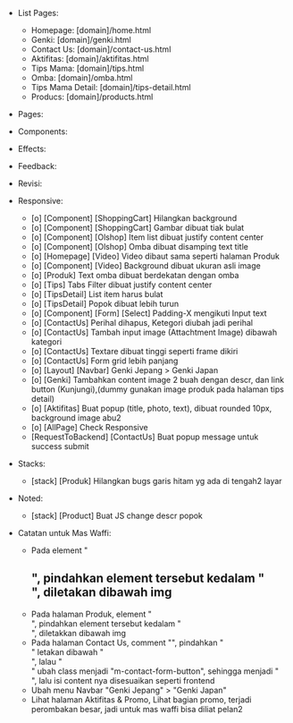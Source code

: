 - List Pages:
  - Homepage: [domain]/home.html
  - Genki: [domain]/genki.html
  - Contact Us: [domain]/contact-us.html
  - Aktifitas: [domain]/aktifitas.html
  - Tips Mama: [domain]/tips.html
  - Omba: [domain]/omba.html
  - Tips Mama Detail: [domain]/tips-detail.html
  - Producs: [domain]/products.html

- Pages:

- Components:

- Effects:
  
- Feedback:

- Revisi:

- Responsive:
  - [o] [Component] [ShoppingCart] Hilangkan background
  - [o] [Component] [ShoppingCart] Gambar dibuat tiak bulat
  - [o] [Component] [Olshop] Item list dibuat justify content center
  - [o] [Component] [Olshop] Omba dibuat disamping text title
  - [o] [Homepage] [Video] Video dibaut sama seperti halaman Produk
  - [o] [Component] [Video] Background dibuat ukuran asli image
  - [o] [Produk] Text omba dibuat berdekatan dengan omba
  - [o] [Tips] Tabs Filter dibuat justify content center
  - [o] [TipsDetail] List item harus bulat
  - [o] [TipsDetail] Popok dibuat lebih turun
  - [o] [Component] [Form] [Select] Padding-X mengikuti Input text
  - [o] [ContactUs] Perihal dihapus, Ketegori diubah jadi perihal
  - [o] [ContactUs] Tambah input image (Attachtment Image)
 dibawah kategori
  - [o] [ContactUs] Textare dibuat tinggi seperti frame dikiri
  - [o] [ContactUs] Form grid lebih panjang
  - [o] [Layout] [Navbar] Genki Jepang > Genki Japan
  - [o] [Genki] Tambahkan content image 2 buah dengan descr, dan link button (Kunjungi),(dummy gunakan image produk pada halaman tips detail)
  - [o] [Aktifitas] Buat popup (title, photo, text), dibuat rounded 10px, background image abu2
  - [o] [AllPage] Check Responsive
  - [RequestToBackend] [ContactUs] Buat popup message untuk success submit

- Stacks:
  - [stack] [Produk] Hilangkan bugs garis hitam yg ada di tengah2 layar
- Noted:
  - [stack] [Product] Buat JS change descr popok

- Catatan untuk Mas Waffi:
  - Pada element "<h2 class="comp-olshop-title">",
  pindahkan element tersebut kedalam "<div class="comp-olshop-domba">",
  diletakan dibawah img
  - Pada halaman Produk, element "<div class="m-prod-descr-cloud">",
  pindahkan element tersebut kedalam "<div class="m-prod-descr-domba">",
  diletakkan dibawah img
  - Pada halaman Contact Us, comment "<!-- descr -->",
  pindahkan "<div class="button">" letakan dibawah "<div class="m-field textarea">",
  lalau "<div class="button">" ubah class menjadi "m-contact-form-button",
  sehingga menjadi "<div class="m-contact-form-button">",
  lalu isi content nya disesuaikan seperti frontend
  - Ubah menu Navbar "Genki Jepang" > "Genki Japan"
  - Lihat halaman Aktifitas & Promo,
  Lihat bagian promo, terjadi perombakan besar, jadi untuk mas waffi bisa diliat pelan2